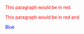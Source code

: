 <p style="color:red">
This paragraph would be in red.
</p>


<p style="color:red">
This paragraph would be in red and <div style="color:blue">Blue</div>
</p>
